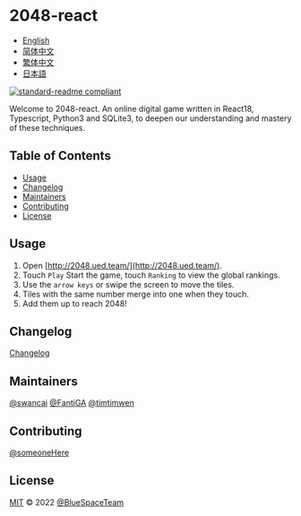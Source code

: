 <!--
 * @Author: fantiga
 * @Date: 2022-06-22 17:27:34
 * @LastEditTime: 2022-07-02 17:08:19
 * @LastEditors: fantiga
 * @Description: 
 * @FilePath: /2048-react/README.md
-->
# 2048-react

- [English](README.md)
- [简体中文](README.zh-CN.md)
- [繁体中文](README.zh-TW.md)
- [日本語](README.ja.md)

[![standard-readme compliant](https://img.shields.io/badge/standard--readme-OK-green.svg?style=flat-square)](https://github.com/RichardLitt/standard-readme)

Welcome to 2048-react. An online digital game written in React18, Typescript, Python3 and SQLite3, to deepen our understanding and mastery of these techniques.

## Table of Contents

- [Usage](#usage)
- [Changelog](#changelog)
- [Maintainers](#maintainers)
- [Contributing](#contributing)
- [License](#license)

## Usage

1. Open [http://2048.ued.team/](http://2048.ued.team/).
2. Touch `Play` Start the game, touch `Ranking` to view the global rankings.
3. Use the `arrow keys` or swipe the screen to move the tiles.
4. Tiles with the same number merge into one when they touch.
5. Add them up to reach 2048!

## Changelog

[Changelog](CHANGELOG.md)

## Maintainers

[@swancai](https://github.com/swancai)
[@FantiGA](https://github.com/FantiGA)
[@timtimwen](https://github.com/timtimwen)

## Contributing

[@someoneHere](https://github.com/someoneHere)

## License

[MIT](LICENSE)  © 2022 [@BlueSpaceTeam](https://github.com/BlueSpaceTeam)

